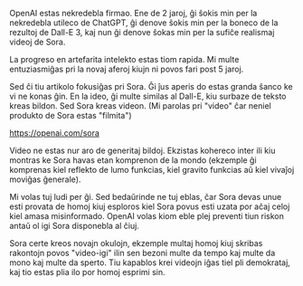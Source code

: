 OpenAI estas nekredebla firmao. Ene de 2 jaroj, ĝi ŝokis min per la nekredebla utileco de ChatGPT, ĝi denove ŝokis min per la boneco de la rezultoj de Dall-E 3, kaj nun ĝi denove ŝokas min per la sufiĉe realismaj videoj de Sora.

La progreso en artefarita intelekto estas tiom rapida. Mi multe entuziasmiĝas pri la novaj aferoj kiujn ni povos fari post 5 jaroj.

Sed ĉi tiu artikolo fokusiĝas pri Sora. Ĝi ĵus aperis do estas granda ŝanco ke vi ne konas ĝin. En la ideo, ĝi multe similas al Dall-E, kiu surbaze de teksto kreas bildon. Sed Sora kreas videon. (Mi parolas pri "video" ĉar neniel produkto de Sora estas "filmita")

https://openai.com/sora

Video ne estas nur aro de generitaj bildoj. Ekzistas kohereco inter ili kiu montras ke Sora havas etan komprenon de la mondo (ekzemple ĝi komprenas kiel reflekto de lumo funkcias, kiel gravito funkcias aŭ kiel vivaĵoj moviĝas ĝenerale).

Mi volas tuj ludi per ĝi. Sed bedaŭrinde ne tuj eblas, ĉar Sora devas unue esti provata de homoj kiuj esploros kiel Sora povus esti uzata por aĉaj celoj kiel amasa misinformado. OpenAI volas kiom eble plej preventi tiun riskon antaŭ ol igi Sora disponebla al ĉiuj.

Sora certe kreos novajn okulojn, ekzemple multaj homoj kiuj skribas rakontojn povos "video-igi" ilin sen bezoni multe da tempo kaj multe da mono kaj multe da sperto. Tiu kapablos krei videojn iĝas tiel pli demokrataj, kaj tio estas plia ilo por homoj esprimi sin. 
